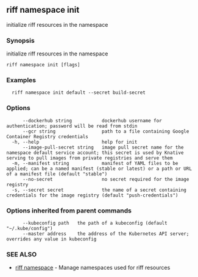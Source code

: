 ## riff namespace init

initialize riff resources in the namespace

### Synopsis

initialize riff resources in the namespace

```
riff namespace init [flags]
```

### Examples

```
  riff namespace init default --secret build-secret
```

### Options

```
      --dockerhub string           dockerhub username for authentication; password will be read from stdin
      --gcr string                 path to a file containing Google Container Registry credentials
  -h, --help                       help for init
      --image-pull-secret string   image pull secret name for the namespace default service account; this secret is used by Knative serving to pull images from private registries and serve them
  -m, --manifest string            manifest of YAML files to be applied; can be a named manifest (stable or latest) or a path or URL of a manifest file (default "stable")
      --no-secret                  no secret required for the image registry
  -s, --secret secret              the name of a secret containing credentials for the image registry (default "push-credentials")
```

### Options inherited from parent commands

```
      --kubeconfig path   the path of a kubeconfig (default "~/.kube/config")
      --master address    the address of the Kubernetes API server; overrides any value in kubeconfig
```

### SEE ALSO

* [riff namespace](riff_namespace.md)	 - Manage namespaces used for riff resources

